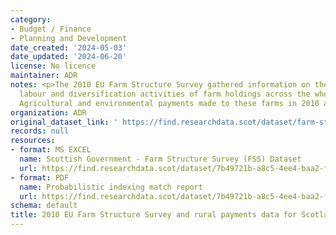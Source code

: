 ```yaml
---
category:
- Budget / Finance
- Planning and Development
date_created: '2024-05-03'
date_updated: '2024-06-20'
license: No licence
maintainer: ADR
notes: <p>The 2010 EU Farm Structure Survey gathered information on the activities,
  labour and diversification activities of farm holdings across the whole of the EU.
  Agricultural and environmental payments made to these farms in 2010 are included.</p>
organization: ADR
original_dataset_link: ' https://find.researchdata.scot/dataset/farm-structure-survey-2010'
records: null
resources:
- format: MS EXCEL
  name: Scottish Government - Farm Structure Survey (FSS) Dataset
  url: https://find.researchdata.scot/dataset/7b49721b-a8c5-4ee4-baa2-fe8d58737ba0/resource/33314e29-9e71-4fdc-8996-9bb2bc0f9c6c/download/adr-s-data-sourcing-farm-structure-survey-fss-metadata-1.xlsx
- format: PDF
  name: Probabilistic indexing match report
  url: https://find.researchdata.scot/dataset/7b49721b-a8c5-4ee4-baa2-fe8d58737ba0/resource/ca433b7c-102a-4991-a9ba-d70110f632c9/download/adr-s-data-sourcing-farm-structure-survey-2122-a009-probabilistic-match-report.pdf
schema: default
title: 2010 EU Farm Structure Survey and rural payments data for Scotland
---
```

